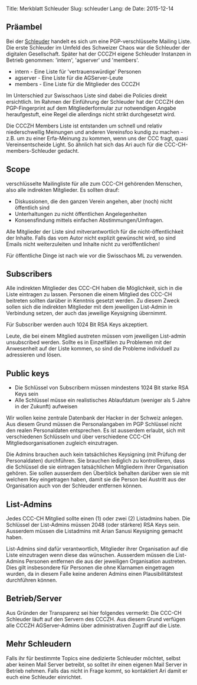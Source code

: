 Title: Merkblatt Schleuder
Slug: schleuder
Lang: de
Date: 2015-12-14

## Präambel
Bei der [Schleuder](http://schleuder2.nadir.org/) handelt es sich um eine PGP-verschlüsselte Mailing Liste. Die erste Schleuder im Umfeld des Schweizer Chaos war die Schleuder der digitalen Gesellschaft. Später hat der CCCZH eigene Schleuder Instanzen in Betrieb genommen: 'intern', 'agserver' und 'members'. 

 * intern - Eine Liste für 'vertrauenswürdige' Personen
 * agserver - Eine Liste für die AGServer-Leute
 * members - Eine Liste für die Mitglieder des CCCZH

Im Unterschied zur Swisschaos Liste sind dabei die Policies direkt ersichtlich. Im Rahmen der Einführung der Schleuder hat der CCCZH den PGP-Fingerprint auf dem Mitgliederformular zur notwendigen Angabe heraufgestuft, eine Regel die allerdings nicht strikt durchgesetzt wird.

Die CCCZH Members Liste ist entstanden um schnell und relativ niederschwellig Meinungen und anderen Vereinsfoo kundig zu machen - z.B. um zu einer Erfa-Meinung zu kommen, wenn uns der CCC fragt, quasi Vereinsentscheide Light. So ähnlich hat sich das Ari auch für die CCC-CH-members-Schleuder gedacht.

## Scope
verschlüsselte Mailingliste für alle zum CCC-CH gehörenden Menschen, also alle indirekten Mitglieder. Es sollten drauf: 

  * Diskussionen, die den ganzen Verein angehen, aber (noch) nicht öffentlich sind
  * Unterhaltungen zu nicht öffentlichen Angelegenheiten
  * Konsensfindung mittels einfachen Abstimmungen/Umfragen.

Alle Mitglieder der Liste sind mitverantwortlich für die nicht-öffentlichkeit der Inhalte. Falls das vom Autor nicht explizit gewünscht wird, so sind Emails nicht weiterzuleiten und Inhalte nicht zu veröffentlichen!

Für öffentliche Dinge ist nach wie vor die Swisschaos ML zu verwenden. 

## Subscribers
Alle indirekten Mitglieder des CCC-CH haben die Möglichkeit, sich in die Liste eintragen zu lassen. Personen die einem Mitglied des CCC-CH beitreten sollten darüber in Kenntnis gesetzt werden. Zu diesem Zweck sollen sich die indirekten Mitglieder mit dem jeweiligen List-Admin in Verbindung setzen, der auch das jeweilige Keysigning übernimmt. 

Für Subscriber werden auch 1024 Bit RSA Keys akzeptiert.

Leute, die bei einem Mitglied austreten müssen vom jeweiligen List-admin unsubscribed werden. Sollte es in Einzelfällen zu Problemen mit der Anwesenheit auf der Liste kommen, so sind die Probleme individuell zu adressieren und lösen.

## Public keys

 * Die Schlüssel von Subscribern müssen mindestens 1024 Bit starke RSA Keys sein
 * Alle Schlüssel müsse ein realistisches Ablaufdatum (weniger als 5 Jahre in der Zukunft) aufweisen

Wir wollen keine zentrale Datenbank der Hacker in der Schweiz anlegen. Aus diesem Grund müssen die Personalangaben im PGP Schlüssel nicht den realen Personaldaten entsprechen. Es ist ausserdem erlaubt, sich mit verschiedenen Schlüsseln und über verschiedene CCC-CH Mitgliedsorganisationen zugleich einzutragen.

Die Admins brauchen auch kein tatsächliches Keysigning (mit Prüfung der Personaldaten) durchführen. Sie brauchen lediglich zu kontrollieren, dass die Schlüssel die sie eintragen tatsächlichen Mitgliedern ihrer Organisation gehören. Sie sollen ausserdem den Überblick behalten darüber wen sie mit welchem Key eingetragen haben, damit sie die Person bei Austritt aus der Organisation auch von der Schleuder entfernen können.

## List-Admins
Jedes CCC-CH Mitglied sollte einen (1) oder zwei (2) Listadmins haben. Die Schlüssel der List-Admins müssen 2048 (oder stärkere) RSA Keys sein. Ausserdem müssen die Listadmins mit Arian Sanusi Keysigning gemacht haben.

List-Admins sind dafür verantwortlich, Mitglieder ihrer Organisation auf die Liste einzutragen wenn diese das wünschen. Ausserdem müssen die List-Admins Personen entfernen die aus der jeweiligen Organisation austreten. Dies gilt insbesondere für Personen die ohne Klarnamen eingetragen wurden, da in diesem Falle keine anderen Admins einen Plausibilitätstest durchführen können.

## Betrieb/Server
Aus Gründen der Transparenz sei hier folgendes vermerkt: Die CCC-CH Schleuder läuft auf den Servern des CCCZH. Aus diesem Grund verfügen alle CCCZH AGServer-Admins über administrativen Zugriff auf die Liste.

## Mehr Schleudern
Falls ihr für bestimmte Topics eine dedizierte Schleuder möchtet, selbst aber keinen Mail Server betreibt, so solltet ihr einen eigenen Mail Server in Betrieb nehmen. Falls das nicht in Frage kommt, so kontaktiert Ari damit er euch eine Schleuder einrichtet.
